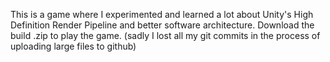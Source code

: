 This is a game where I experimented and learned a lot about Unity's High Definition Render Pipeline and better software architecture.
Download the build .zip to play the game. (sadly I lost all my git commits in the process of uploading large files to github)
